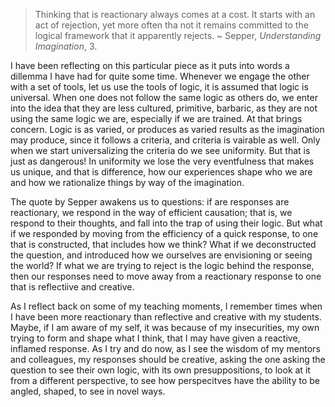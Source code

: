 > Thinking that is reactionary always comes at a cost. It starts with an act of rejection, yet more often tha not it remains committed to the logical framework that it apparently rejects.
> \~ Sepper, *Understanding Imagination*, 3.

I have been reflecting on this particular piece as it puts into words a dillemma I have had for quite some time.  Whenever we engage the other with a set of tools, let us use the tools of logic, it is assumed that logic is universal.  When one does not follow the same logic as others do, we enter into the idea that they are less cultured, primitive, barbaric, as they are not using the same logic we are, especially if we are trained.  At that brings concern.  Logic is as varied, or produces as varied results as the imagination may produce, since it follows a criteria, and criteria is vairable as well.  Only when we start universalizing the criteria do we see uniformity.  But that is just as dangerous!  In uniformity we lose the very eventfulness that makes us unique, and that is difference, how our experiences shape who we are and how we rationalize things by way of the imagination.

The quote by Sepper awakens us to questions: if are responses are reactionary, we respond in the way of efficient causation; that is, we respond to their thoughts, and fall into the trap of using their logic.  But what if we responded by moving from the efficiency of a quick response, to one that is constructed, that includes how we think? What if we deconstructed the question, and introduced how we ourselves are envisioning or seeing the world? If what we are trying to reject is the logic behind the response, then our responses need to move away from a reactionary response to one that is reflectiive and creative.

As I reflect back on some of my teaching moments, I remember times when I have been more reactionary than reflective and creative with my students.  Maybe, if I am aware of my self, it was because of my insecurities, my own trying to form and shape what I think, that I may have given a reactive, inflamed response. As I try and do now, as I see the wisdom of my mentors and colleagues, my responses should be creative, asking the one asking the question to see their own logic, with its own presuppositions, to look at it from a different perspective, to see how perspecitves have the ability to be angled, shaped, to see in novel ways.